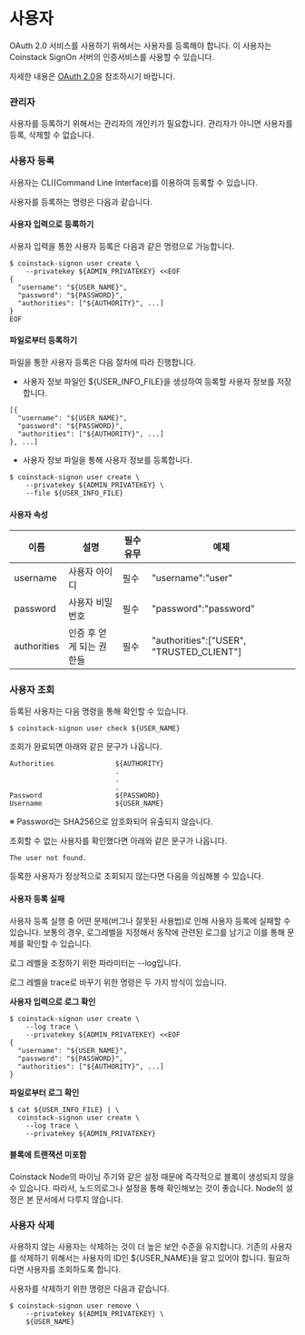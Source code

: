 # 사용자

OAuth 2.0 서비스를 사용하기 위해서는 사용자를 등록해야 합니다. 이 사용자는 Coinstack SignOn 서버의 인증서비스를 사용할 수 있습니다.

자세한 내용은 [OAuth 2.0](../overview/oauth_2.0/)을 참조하시기 바랍니다.

### 관리자

사용자를 등록하기 위해서는 관리자의 개인키가 필요합니다. 관리자가 아니면 사용자를 등록, 삭제할 수 없습니다.

### 사용자 등록

사용자는 CLI\(Command Line Interface\)를 이용하여 등록할 수 있습니다.

사용자를 등록하는 명령은 다음과 같습니다.

#### 사용자 입력으로 등록하기

사용자 입력을 통한 사용자 등록은 다음과 같은 명령으로 가능합니다.

```text
$ coinstack-signon user create \
    --privatekey ${ADMIN_PRIVATEKEY} <<EOF
{
  "username": "${USER_NAME}",
  "password": "${PASSWORD}",
  "authorities": ["${AUTHORITY}", ...]
}
EOF
```

#### 파일로부터 등록하기

파일을 통한 사용자 등록은 다음 절차에 따라 진행합니다.

* 사용자 정보 파일인 ${USER\_INFO\_FILE}을 생성하여 등록할 사용자 정보를 저장합니다.

```text
[{
  "username": "${USER_NAME}",
  "password": "${PASSWORD}",
  "authorities": ["${AUTHORITY}", ...]
}, ...]
```

* 사용자 정보 파일을 통해 사용자 정보를 등록합니다.

```text
$ coinstack-signon user create \
    --privatekey ${ADMIN_PRIVATEKEY} \
    --file ${USER_INFO_FILE}
```

#### 사용자 속성

| 이름 | 설명 | 필수 유무 | 예제 |
| --- | --- | --- | --- |
| username | 사용자 아이디 | 필수 | "username":"user" |
| password | 사용자 비밀번호 | 필수 | "password":"password" |
| authorities | 인증 후 얻게 되는 권한들 | 필수 | "authorities":\["USER", "TRUSTED\_CLIENT"\] |

### 사용자 조회

등록된 사용자는 다음 명령을 통해 확인할 수 있습니다.

```text
$ coinstack-signon user check ${USER_NAME}
```

조회가 완료되면 아래와 같은 문구가 나옵니다.

```text
Authorities               ${AUTHORITY}
                          .
                          .
                          .
Password                  ${PASSWORD}
Username                  ${USER_NAME}
```

※ Password는 SHA256으로 암호화되어 유출되지 않습니다.

조회할 수 없는 사용자를 확인했다면 아래와 같은 문구가 나옵니다.

```text
The user not found.
```

등록한 사용자가 정상적으로 조회되지 않는다면 다음을 의심해볼 수 있습니다.

#### 사용자 등록 실패

사용자 등록 실행 중 어떤 문제\(버그나 잘못된 사용법\)로 인해 사용자 등록에 실패할 수 있습니다. 보통의 경우, 로그레벨을 지정해서 동작에 관련된 로그를 남기고 이를 통해 문제를 확인할 수 있습니다.

로그 레벨을 조정하기 위한 파라미터는 --log입니다.

로그 레벨을 trace로 바꾸기 위한 명령은 두 가지 방식이 있습니다.

**사용자 입력으로 로그 확인**

```text
$ coinstack-signon user create \
    --log trace \
    --privatekey ${ADMIN_PRIVATEKEY} <<EOF
{
  "username": "${USER_NAME}",
  "password": "${PASSWORD}",
  "authorities": ["${AUTHORITY}", ...]
}
```

**파일로부터 로그 확인**

```text
$ cat ${USER_INFO_FILE} | \
  coinstack-signon user create \
    --log trace \
    --privatekey ${ADMIN_PRIVATEKEY}
```

#### 블록에 트랜잭션 미포함

Coinstack Node의 마이닝 주기와 같은 설정 때문에 즉각적으로 블록이 생성되지 않을 수 있습니다. 따라서, 노드의로그나 설정을 통해 확인해보는 것이 좋습니다. Node의 설정은 본 문서에서 다루지 않습니다.

### 사용자 삭제

사용하지 않는 사용자는 삭제하는 것이 더 높은 보안 수준을 유지합니다. 기존의 사용자를 삭제하기 위해서는 사용자의 ID인 ${USER\_NAME}을 알고 있어야 합니다. 필요하다면 사용자를 조회하도록 합니다.

사용자를 삭제하기 위한 명령은 다음과 같습니다.

```text
$ coinstack-signon user remove \
    --privatekey ${ADMIN_PRIVATEKEY} \
    ${USER_NAME}
```

